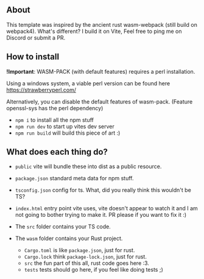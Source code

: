 ## About
This template was inspired by the ancient rust wasm-webpack (still build on webpack4). What's different? I build it on Vite, Feel free to ping me on Discord or submit a PR. 

## How to install
**!Important**: WASM-PACK (with default features) requires a perl installation.

Using a windows system, a viable perl version can be found here https://strawberryperl.com/

Alternatively, you can disable the default features of wasm-pack. (Feature openssl-sys has the perl dependency)

* `npm i` to install all the npm stuff
* `npm run dev` to start up vites dev server
* `npm run build` will build this piece of art :)

## What does each thing do?

* `public` vite will bundle these into dist as a public resource.

* `package.json` standard meta data for npm stuff.

* `tsconfig.json` config for ts. What, did you really think this wouldn't be TS? 

* `index.html` entry point vite uses, vite doesn't appear to watch it and I am not going to bother trying to make it. PR please if you want to fix it :)

* The `src` folder contains your TS code.

* The `wasm` folder contains your Rust project.
    * `Cargo.toml` is like `package.json`, just for rust.
    * `Cargo.lock` think `package-lock.json`, just for rust.
    * `src` the fun part of this all, rust code goes here :3.
    * `tests` tests should go here, if you feel like doing tests ;)

